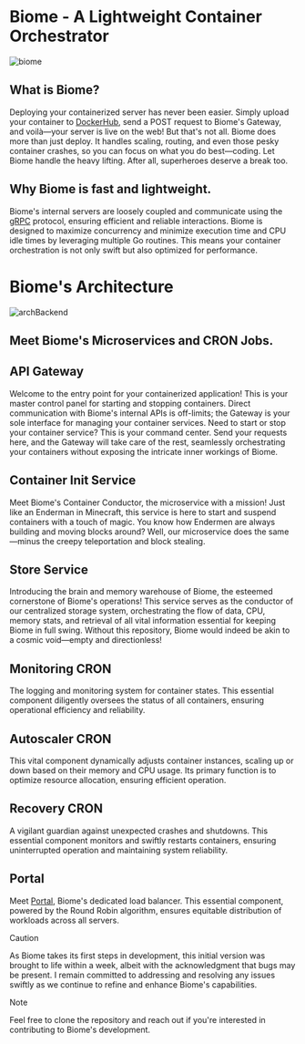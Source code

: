 # Biome - A Lightweight Container Orchestrator
![biome](https://github.com/Sanniv2002/Biome/assets/100380315/2545aff1-b965-4721-854a-5614eaffd092)

## What is Biome?
Deploying your containerized server has never been easier. Simply upload your container to [DockerHub](https://hub.docker.com/), send a POST request to Biome's Gateway, and voilà—your server is live on the web!
But that's not all. Biome does more than just deploy. It handles scaling, routing, and even those pesky container crashes, so you can focus on what you do best—coding.
Let Biome handle the heavy lifting. After all, superheroes deserve a break too.

## Why Biome is fast and lightweight.
Biome's internal servers are loosely coupled and communicate using the [gRPC](https://grpc.io/) protocol, ensuring efficient and reliable interactions. Biome is designed to maximize concurrency and minimize execution time and CPU idle times by leveraging multiple Go routines. This means your container orchestration is not only swift but also optimized for performance.

# Biome's Architecture
![archBackend](https://github.com/Sanniv2002/Biome/assets/100380315/8e81491e-6cae-4179-baba-08ee0b9768df)


## Meet Biome's Microservices and CRON Jobs.

## API Gateway
Welcome to the entry point for your containerized application! This is your master control panel for starting and stopping containers. Direct communication with Biome's internal APIs is off-limits; the Gateway is your sole interface for managing your container services. Need to start or stop your container service? This is your command center. Send your requests here, and the Gateway will take care of the rest, seamlessly orchestrating your containers without exposing the intricate inner workings of Biome.

## Container Init Service
Meet Biome's Container Conductor, the microservice with a mission! Just like an Enderman in Minecraft, this service is here to start and suspend containers with a touch of magic. You know how Endermen are always building and moving blocks around? Well, our microservice does the same—minus the creepy teleportation and block stealing.

## Store Service
Introducing the brain and memory warehouse of Biome, the esteemed cornerstone of Biome's operations! This service serves as the conductor of our centralized storage system, orchestrating the flow of data, CPU, memory stats, and retrieval of all vital information essential for keeping Biome in full swing. Without this repository, Biome would indeed be akin to a cosmic void—empty and directionless!

## Monitoring CRON
The logging and monitoring system for container states. This essential component diligently oversees the status of all containers, ensuring operational efficiency and reliability.

## Autoscaler CRON

This vital component dynamically adjusts container instances, scaling up or down based on their memory and CPU usage. Its primary function is to optimize resource allocation, ensuring efficient operation.

## Recovery CRON

A vigilant guardian against unexpected crashes and shutdowns. This essential component monitors and swiftly restarts containers, ensuring uninterrupted operation and maintaining system reliability.

## Portal
Meet [Portal](https://github.com/Sanniv2002/Portal), Biome's dedicated load balancer. This essential component, powered by the Round Robin algorithm, ensures equitable distribution of workloads across all servers.

> [!CAUTION]
> As Biome takes its first steps in development, this initial version was brought to life within a week, albeit with the acknowledgment that bugs may be present. I remain committed to addressing and resolving any issues swiftly as we continue to refine and enhance Biome's capabilities.

> [!NOTE]  
> Feel free to clone the repository and reach out if you're interested in contributing to Biome's development.
